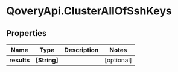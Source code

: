# QoveryApi.ClusterAllOfSshKeys

## Properties

Name | Type | Description | Notes
------------ | ------------- | ------------- | -------------
**results** | **[String]** |  | [optional] 


